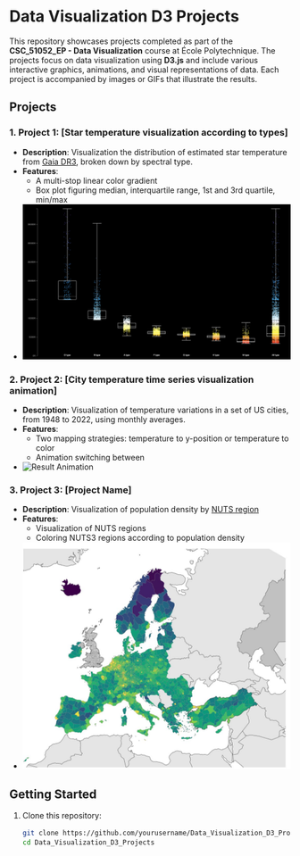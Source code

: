 # Data Visualization D3 Projects

This repository showcases projects completed as part of the **CSC_51052_EP - Data Visualization** course at École Polytechnique. The projects focus on data visualization using **D3.js** and include various interactive graphics, animations, and visual representations of data. Each project is accompanied by images or GIFs that illustrate the results.

## Projects

### 1. Project 1: [Star temperature visualization according to types]
   - **Description**: Visualization the distribution of estimated star temperature from [Gaia DR3](https://www.cosmos.esa.int/web/gaia/dr3), broken down by spectral type. 
   - **Features**:
     - A multi-stop linear color gradient
     - Box plot figuring median, interquartile range, 1st and 3rd quartile, min/max
   - ![Result Screenshot](04-star_temperature_according_to_types/result.jpg)  

### 2. Project 2: [City temperature time series visualization animation]
   - **Description**: Visualization of temperature variations in a set of US cities, from 1948 to 2022, using monthly averages. 
   - **Features**:
     - Two mapping strategies: temperature to y-position or temperature to color
     - Animation switching between
   - ![Result Animation](05-city_temperature_time_series_visualization_animation/result.gif)

### 3. Project 3: [Project Name]
   - **Description**: Visualization of population density by [NUTS region](https://ec.europa.eu/eurostat/web/nuts/background)
   - **Features**:
     - Visualization of NUTS regions
     - Coloring NUTS3 regions according to population density 
   - ![Result Screenshot](06-Europe_population_density/result.jpg)  

## Getting Started

1. Clone this repository:
   ```bash
   git clone https://github.com/yourusername/Data_Visualization_D3_Projects.git
   cd Data_Visualization_D3_Projects
